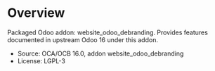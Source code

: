 # Overview

Packaged Odoo addon: website_odoo_debranding. Provides features documented in upstream Odoo 16 under this addon.

- Source: OCA/OCB 16.0, addon website_odoo_debranding
- License: LGPL-3
